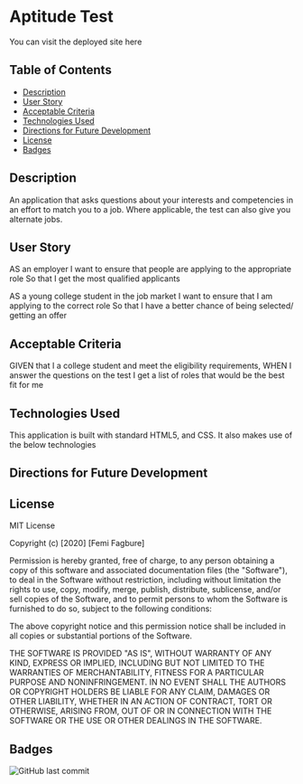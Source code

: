 # Aptitude Test

You can visit the deployed site here


## Table of Contents 

* [Description](#Description)
* [User Story](#UserStory)
* [Acceptable Criteria](#AcceptableCriteria)
* [Technologies Used](#TechnologiesUsed) 
* [Directions for Future Development](#DirectionsforFutureDevelopment)
* [License](#License)
* [Badges](#Badges)

## Description 
An application that asks questions about your interests and competencies in an effort to match you to a job. Where applicable, the test can also give you alternate jobs.

## User Story
AS an employer
I want to ensure that people are applying to the appropriate role
So that I get the most qualified applicants

AS a young college student in the job market
I want to ensure that I am applying to the correct role
So that I have a better chance of being selected/ getting an offer


## Acceptable Criteria
GIVEN that I a college student and meet the eligibility requirements,
WHEN I answer the questions on the test
I get a list of roles that would be the best fit for me


## Technologies Used
This application is built with standard HTML5, and CSS.
It also makes use of the below technologies


## Directions for Future Development


## License

MIT License

Copyright (c) [2020] [Femi Fagbure]

Permission is hereby granted, free of charge, to any person obtaining a copy
of this software and associated documentation files (the "Software"), to deal
in the Software without restriction, including without limitation the rights
to use, copy, modify, merge, publish, distribute, sublicense, and/or sell
copies of the Software, and to permit persons to whom the Software is
furnished to do so, subject to the following conditions:

The above copyright notice and this permission notice shall be included in all
copies or substantial portions of the Software.

THE SOFTWARE IS PROVIDED "AS IS", WITHOUT WARRANTY OF ANY KIND, EXPRESS OR
IMPLIED, INCLUDING BUT NOT LIMITED TO THE WARRANTIES OF MERCHANTABILITY,
FITNESS FOR A PARTICULAR PURPOSE AND NONINFRINGEMENT. IN NO EVENT SHALL THE
AUTHORS OR COPYRIGHT HOLDERS BE LIABLE FOR ANY CLAIM, DAMAGES OR OTHER
LIABILITY, WHETHER IN AN ACTION OF CONTRACT, TORT OR OTHERWISE, ARISING FROM,
OUT OF OR IN CONNECTION WITH THE SOFTWARE OR THE USE OR OTHER DEALINGS IN THE
SOFTWARE.


## Badges

![GitHub last commit](https://img.shields.io/github/last-commit/ofagbure/Aptitude-Test)


<!-- TO DO -->
<!-- - Add link to deployed site
- Add Pictures of app
- Add technologies used
- Add directions for future development -->
